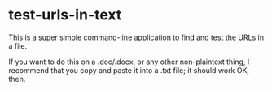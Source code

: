 test-urls-in-text
=================

This is a super simple command-line application to find and test the URLs in a file. 

If you want to do this on a .doc/.docx, or any other non-plaintext thing, I recommend that you copy and paste it into a .txt file; it should work OK, then.
